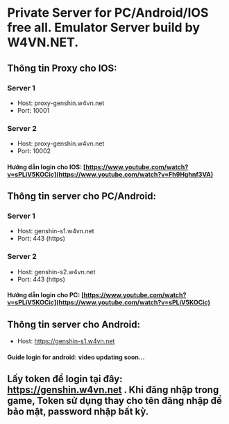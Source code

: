 # Private Server for PC/Android/IOS free all. Emulator Server build by W4VN.NET.

## Thông tin Proxy cho IOS:
### Server 1
- Host: proxy-genshin.w4vn.net
- Port: 10001
### Server 2
- Host: proxy-genshin.w4vn.net
- Port: 10002

#### Hướng dẫn login cho IOS: [https://www.youtube.com/watch?v=sPLiV5KOCic](https://www.youtube.com/watch?v=Fh9Hghnf3VA)

## Thông tin server cho PC/Android:
### Server 1
- Host: genshin-s1.w4vn.net
- Port: 443 (https)
### Server 2
- Host: genshin-s2.w4vn.net
- Port: 443 (https)

#### Hướng dẫn login cho PC: [https://www.youtube.com/watch?v=sPLiV5KOCic](https://www.youtube.com/watch?v=sPLiV5KOCic)

## Thông tin server cho Android:
- Host: https://genshin-s1.w4vn.net

#### Guide login for android: video updating soon...

## Lấy token để login tại đây: https://genshin.w4vn.net . Khi đăng nhập trong game, Token sử dụng thay cho tên đăng nhập để bảo mật, password nhập bất kỳ.
